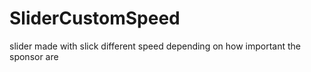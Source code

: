 # SliderCustomSpeed

slider made with slick 
different speed depending on how important the sponsor are

